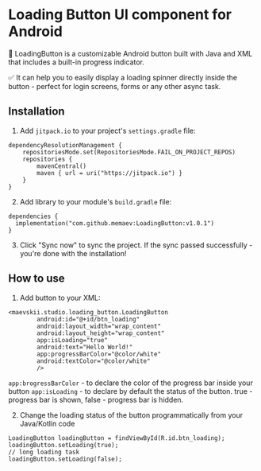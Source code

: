 # Loading Button UI component for Android

🚀 LoadingButton is a customizable Android button built with Java and XML that includes a built-in progress indicator. 

✅ It can help you to easily display a loading spinner directly inside the button - perfect for login screens, forms or any other async task. 

## Installation

1. Add `jitpack.io` to your project's `settings.gradle` file:
```
dependencyResolutionManagement {
    repositoriesMode.set(RepositoriesMode.FAIL_ON_PROJECT_REPOS)
    repositories {
        mavenCentral()
        maven { url = uri("https://jitpack.io") }
    }
}
```

2. Add library to your module's `build.gradle` file:
```
dependencies {
  implementation("com.github.memaev:LoadingButton:v1.0.1")
}
```
3. Click "Sync now" to sync the project. If the sync passed successfully - you're done with the installation!

## How to use
1. Add button to your XML:
```
<maevskii.studio.loading_button.LoadingButton
        android:id="@+id/btn_loading"
        android:layout_width="wrap_content"
        android:layout_height="wrap_content"
        app:isLoading="true"
        android:text="Hello World!"
        app:progressBarColor="@color/white" 
        android:textColor="@color/white"
        />
```
`app:brogressBarColor` - to declare the color of the progress bar inside your button
`app:isLoading` - to declare by default the status of the button. true - progress bar is shown, false - progress bar is hidden.

2. Change the loading status of the button programmatically from your Java/Kotlin code
```
LoadingButton loadingButton = findViewById(R.id.btn_loading);
loadingButton.setLoading(true);
// long loading task
loadingButton.setLoading(false);
```
